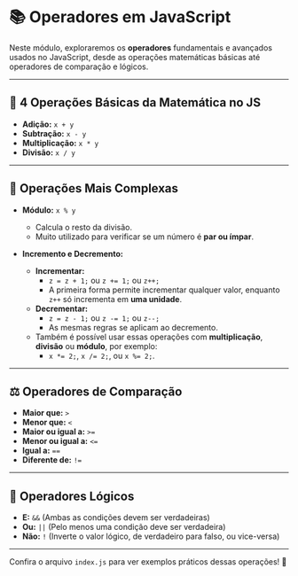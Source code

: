 # 📚 **Operadores em JavaScript**

Neste módulo, exploraremos os **operadores** fundamentais e avançados usados no JavaScript, desde as operações matemáticas básicas até operadores de comparação e lógicos.

---

## 🧮 **4 Operações Básicas da Matemática no JS**
- **Adição:** `x + y`  
- **Subtração:** `x - y`  
- **Multiplicação:** `x * y`  
- **Divisão:** `x / y`  

---

## 🔢 **Operações Mais Complexas**
- **Módulo:** `x % y`  
  - Calcula o resto da divisão.  
  - Muito utilizado para verificar se um número é **par ou ímpar**.
  
- **Incremento e Decremento:**
  - **Incrementar:**  
    - `z = z + 1;` ou `z += 1;` ou `z++;`  
    - A primeira forma permite incrementar qualquer valor, enquanto `z++` só incrementa em **uma unidade**.
  - **Decrementar:**  
    - `z = z - 1;` ou `z -= 1;` ou `z--;`  
    - As mesmas regras se aplicam ao decremento.
  - Também é possível usar essas operações com **multiplicação**, **divisão** ou **módulo**, por exemplo:  
    - `x *= 2;`, `x /= 2;`, ou `x %= 2;`.

---

## ⚖️ **Operadores de Comparação**
- **Maior que:** `>`  
- **Menor que:** `<`  
- **Maior ou igual a:** `>=`  
- **Menor ou igual a:** `<=`  
- **Igual a:** `==`  
- **Diferente de:** `!=`  

---

## 🔗 **Operadores Lógicos**
- **E:** `&&` (Ambas as condições devem ser verdadeiras)  
- **Ou:** `||` (Pelo menos uma condição deve ser verdadeira)  
- **Não:** `!` (Inverte o valor lógico, de verdadeiro para falso, ou vice-versa)

---

Confira o arquivo `index.js` para ver exemplos práticos dessas operações! 🚀
